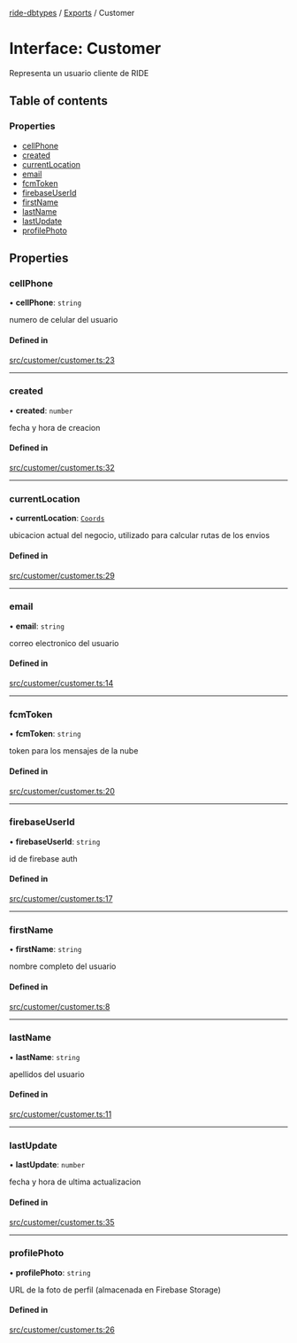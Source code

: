 [ride-dbtypes](../README.md) / [Exports](../modules.md) / Customer

# Interface: Customer

Representa un usuario cliente de RIDE

## Table of contents

### Properties

- [cellPhone](Customer.md#cellphone)
- [created](Customer.md#created)
- [currentLocation](Customer.md#currentlocation)
- [email](Customer.md#email)
- [fcmToken](Customer.md#fcmtoken)
- [firebaseUserId](Customer.md#firebaseuserid)
- [firstName](Customer.md#firstname)
- [lastName](Customer.md#lastname)
- [lastUpdate](Customer.md#lastupdate)
- [profilePhoto](Customer.md#profilephoto)

## Properties

### cellPhone

• **cellPhone**: `string`

numero de celular del usuario

#### Defined in

[src/customer/customer.ts:23](https://github.com/gatitolabs/ride-dbtypes/blob/feb355c/src/customer/customer.ts#L23)

___

### created

• **created**: `number`

fecha y hora de creacion

#### Defined in

[src/customer/customer.ts:32](https://github.com/gatitolabs/ride-dbtypes/blob/feb355c/src/customer/customer.ts#L32)

___

### currentLocation

• **currentLocation**: [`Coords`](Coords.md)

ubicacion actual del negocio, utilizado para calcular rutas de los envios

#### Defined in

[src/customer/customer.ts:29](https://github.com/gatitolabs/ride-dbtypes/blob/feb355c/src/customer/customer.ts#L29)

___

### email

• **email**: `string`

correo electronico del usuario

#### Defined in

[src/customer/customer.ts:14](https://github.com/gatitolabs/ride-dbtypes/blob/feb355c/src/customer/customer.ts#L14)

___

### fcmToken

• **fcmToken**: `string`

token para los mensajes de la nube

#### Defined in

[src/customer/customer.ts:20](https://github.com/gatitolabs/ride-dbtypes/blob/feb355c/src/customer/customer.ts#L20)

___

### firebaseUserId

• **firebaseUserId**: `string`

id de firebase auth

#### Defined in

[src/customer/customer.ts:17](https://github.com/gatitolabs/ride-dbtypes/blob/feb355c/src/customer/customer.ts#L17)

___

### firstName

• **firstName**: `string`

nombre completo del usuario

#### Defined in

[src/customer/customer.ts:8](https://github.com/gatitolabs/ride-dbtypes/blob/feb355c/src/customer/customer.ts#L8)

___

### lastName

• **lastName**: `string`

apellidos del usuario

#### Defined in

[src/customer/customer.ts:11](https://github.com/gatitolabs/ride-dbtypes/blob/feb355c/src/customer/customer.ts#L11)

___

### lastUpdate

• **lastUpdate**: `number`

fecha y hora de ultima actualizacion

#### Defined in

[src/customer/customer.ts:35](https://github.com/gatitolabs/ride-dbtypes/blob/feb355c/src/customer/customer.ts#L35)

___

### profilePhoto

• **profilePhoto**: `string`

URL de la foto de perfil (almacenada en Firebase Storage)

#### Defined in

[src/customer/customer.ts:26](https://github.com/gatitolabs/ride-dbtypes/blob/feb355c/src/customer/customer.ts#L26)
